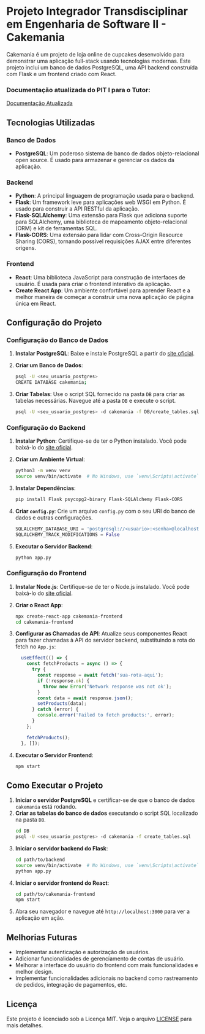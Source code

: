# Projeto Integrador Transdisciplinar em Engenharia de Software II - Cakemania

Cakemania é um projeto de loja online de cupcakes desenvolvido para demonstrar uma aplicação full-stack usando tecnologias modernas. Este projeto inclui um banco de dados PostgreSQL, uma API backend construída com Flask e um frontend criado com React.

### Documentação atualizada do PIT I para o Tutor:
[Documentação Atualizada](https://docs.google.com/document/d/13afiliTYM_gqmr_2N397unevMdqkVjIT/edit?usp=sharing&ouid=104057225532776075855&rtpof=true&sd=true)

## Tecnologias Utilizadas

### Banco de Dados

- **PostgreSQL**: Um poderoso sistema de banco de dados objeto-relacional open source. É usado para armazenar e gerenciar os dados da aplicação.

### Backend

- **Python**: A principal linguagem de programação usada para o backend.
- **Flask**: Um framework leve para aplicações web WSGI em Python. É usado para construir a API RESTful da aplicação.
- **Flask-SQLAlchemy**: Uma extensão para Flask que adiciona suporte para SQLAlchemy, uma biblioteca de mapeamento objeto-relacional (ORM) e kit de ferramentas SQL.
- **Flask-CORS**: Uma extensão para lidar com Cross-Origin Resource Sharing (CORS), tornando possível requisições AJAX entre diferentes origens.

### Frontend

- **React**: Uma biblioteca JavaScript para construção de interfaces de usuário. É usada para criar o frontend interativo da aplicação.
- **Create React App**: Um ambiente confortável para aprender React e a melhor maneira de começar a construir uma nova aplicação de página única em React.

## Configuração do Projeto

### Configuração do Banco de Dados

1. **Instalar PostgreSQL**: Baixe e instale PostgreSQL a partir do [site oficial](https://www.postgresql.org/download/).

2. **Criar um Banco de Dados**:
    ```sh
    psql -U <seu_usuario_postgres>
    CREATE DATABASE cakemania;
    ```

3. **Criar Tabelas**: Use o script SQL fornecido na pasta `DB` para criar as tabelas necessárias. Navegue até a pasta `DB` e execute o script.
    ```sh
    psql -U <seu_usuario_postgres> -d cakemania -f DB/create_tables.sql
    ```

### Configuração do Backend

1. **Instalar Python**: Certifique-se de ter o Python instalado. Você pode baixá-lo do [site oficial](https://www.python.org/downloads/).

2. **Criar um Ambiente Virtual**:
    ```sh
    python3 -m venv venv
    source venv/bin/activate  # No Windows, use `venv\Scripts\activate`
    ```

3. **Instalar Dependências**:
    ```sh
    pip install Flask psycopg2-binary Flask-SQLAlchemy Flask-CORS
    ```

4. **Criar `config.py`**: Crie um arquivo `config.py` com o seu URI do banco de dados e outras configurações.
    ```python
    SQLALCHEMY_DATABASE_URI = 'postgresql://<usuario>:<senha>@localhost/cakemania'
    SQLALCHEMY_TRACK_MODIFICATIONS = False
    ```

5. **Executar o Servidor Backend**:
    ```sh
    python app.py
    ```

### Configuração do Frontend

1. **Instalar Node.js**: Certifique-se de ter o Node.js instalado. Você pode baixá-lo do [site oficial](https://nodejs.org/).

2. **Criar o React App**:
    ```sh
    npx create-react-app cakemania-frontend
    cd cakemania-frontend
    ```

3. **Configurar as Chamadas de API**: Atualize seus componentes React para fazer chamadas à API do servidor backend, substituindo a rota do fetch no `App.js`:
    ```jsx
      useEffect(() => {
        const fetchProducts = async () => {
          try {
            const response = await fetch('sua-rota-aqui');
            if (!response.ok) {
              throw new Error('Network response was not ok');
            }
            const data = await response.json();
            setProducts(data);
          } catch (error) {
            console.error('Failed to fetch products:', error);
          }
        };

        fetchProducts();
      }, []);
    ```

4. **Executar o Servidor Frontend**:
    ```sh
    npm start
    ```

## Como Executar o Projeto

1. **Iniciar o servidor PostgreSQL** e certificar-se de que o banco de dados `cakemania` está rodando.
2. **Criar as tabelas do banco de dados** executando o script SQL localizado na pasta `DB`.
    ```sh
    cd DB
    psql -U <seu_usuario_postgres> -d cakemania -f create_tables.sql
    ```
3. **Iniciar o servidor backend do Flask**:
    ```sh
    cd path/to/backend
    source venv/bin/activate  # No Windows, use `venv\Scripts\activate`
    python app.py
    ```
4. **Iniciar o servidor frontend do React**:
    ```sh
    cd path/to/cakemania-frontend
    npm start
    ```
5. Abra seu navegador e navegue até `http://localhost:3000` para ver a aplicação em ação.

## Melhorias Futuras

- Implementar autenticação e autorização de usuários.
- Adicionar funcionalidades de gerenciamento de contas de usuário.
- Melhorar a interface do usuário do frontend com mais funcionalidades e melhor design.
- Implementar funcionalidades adicionais no backend como rastreamento de pedidos, integração de pagamentos, etc.

## Licença

Este projeto é licenciado sob a Licença MIT. Veja o arquivo [LICENSE](LICENSE) para mais detalhes.
